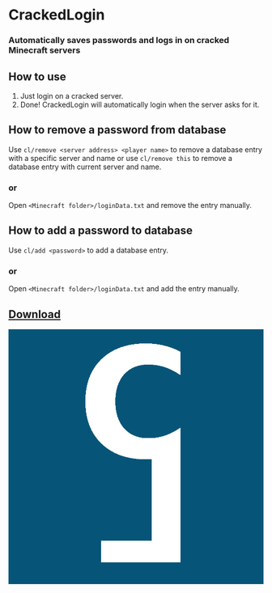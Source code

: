 # CrackedLogin

### Automatically saves passwords and logs in on cracked Minecraft servers

## How to use

1. Just login on a cracked server.
2. Done! CrackedLogin will automatically login when the server asks for it.

## How to remove a password from database

Use ```cl/remove <server address> <player name>``` to remove a database entry with a specific server and name or use ```cl/remove this``` to remove a database entry with current server and name.

### or

Open ```<Minecraft folder>/loginData.txt``` and remove the entry manually.

## How to add a password to database

Use ```cl/add <password>``` to add a database entry.

### or

Open ```<Minecraft folder>/loginData.txt``` and add the entry manually.

## [Download](https://github.com/ZimnyCat/crackedlogin/releases/download/19a/crackedlogin-19a.jar)

![](https://raw.githubusercontent.com/ZimnyCat/crackedlogin/main/src/main/resources/assets/crackedlogin/logo.png)

